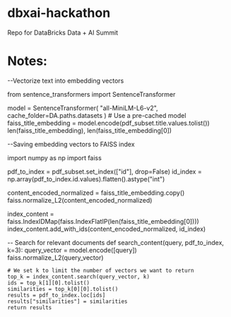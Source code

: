 # dbxai-hackathon
Repo for DataBricks Data + AI Summit

Notes:
======

--Vectorize text into embedding vectors

from sentence_transformers import SentenceTransformer

model = SentenceTransformer(
    "all-MiniLM-L6-v2", 
    cache_folder=DA.paths.datasets
)  # Use a pre-cached model
faiss_title_embedding = model.encode(pdf_subset.title.values.tolist())
len(faiss_title_embedding), len(faiss_title_embedding[0])


--Saving embedding vectors to FAISS index

import numpy as np
import faiss

pdf_to_index = pdf_subset.set_index(["id"], drop=False)
id_index = np.array(pdf_to_index.id.values).flatten().astype("int")

content_encoded_normalized = faiss_title_embedding.copy()
faiss.normalize_L2(content_encoded_normalized)

index_content = faiss.IndexIDMap(faiss.IndexFlatIP(len(faiss_title_embedding[0])))
index_content.add_with_ids(content_encoded_normalized, id_index)

-- Search for relevant documents
def search_content(query, pdf_to_index, k=3):
    query_vector = model.encode([query])
    faiss.normalize_L2(query_vector)

    # We set k to limit the number of vectors we want to return
    top_k = index_content.search(query_vector, k)
    ids = top_k[1][0].tolist()
    similarities = top_k[0][0].tolist()
    results = pdf_to_index.loc[ids]
    results["similarities"] = similarities
    return results
